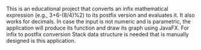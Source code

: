This is an educational project that converts an infix mathematical expression (e.g., 3+6-(8/4)%2) to its postfix version and evaluates it.
It also works for decimals.
In case the input is not numeric and is parametric, the application will produce its function and draw its graph using JavaFX.
For infix to postfix conversion Stack data structure is needed that is manually designed is this application.
